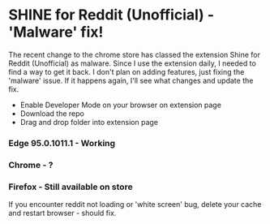 # SHINE for Reddit (Unofficial) - 'Malware' fix!
The recent change to the chrome store has classed the extension Shine for Reddit (Unofficial) as malware. Since I use the extension daily, I needed to find a way to get it back. I don't plan on adding features, just fixing the 'malware' issue. If it happens again, I'll see what changes and update the fix.

- Enable Developer Mode on your browser on extension page
- Download the repo
- Drag and drop folder into extension page

### Edge 95.0.1011.1 - Working
### Chrome - ?
### Firefox - Still available on store

If you encounter reddit not loading or 'white screen' bug, delete your cache and restart browser - should fix.
